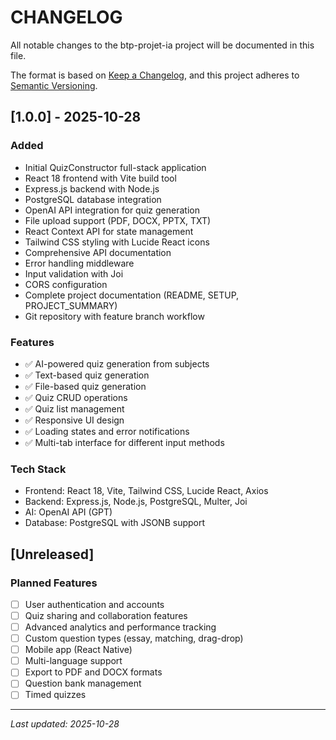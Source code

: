 # CHANGELOG

All notable changes to the btp-projet-ia project will be documented in this file.

The format is based on [Keep a Changelog](https://keepachangelog.com/en/1.0.0/),
and this project adheres to [Semantic Versioning](https://semver.org/spec/v2.0.0.html).

## [1.0.0] - 2025-10-28

### Added
- Initial QuizConstructor full-stack application
- React 18 frontend with Vite build tool
- Express.js backend with Node.js
- PostgreSQL database integration
- OpenAI API integration for quiz generation
- File upload support (PDF, DOCX, PPTX, TXT)
- React Context API for state management
- Tailwind CSS styling with Lucide React icons
- Comprehensive API documentation
- Error handling middleware
- Input validation with Joi
- CORS configuration
- Complete project documentation (README, SETUP, PROJECT_SUMMARY)
- Git repository with feature branch workflow

### Features
- ✅ AI-powered quiz generation from subjects
- ✅ Text-based quiz generation
- ✅ File-based quiz generation
- ✅ Quiz CRUD operations
- ✅ Quiz list management
- ✅ Responsive UI design
- ✅ Loading states and error notifications
- ✅ Multi-tab interface for different input methods

### Tech Stack
- Frontend: React 18, Vite, Tailwind CSS, Lucide React, Axios
- Backend: Express.js, Node.js, PostgreSQL, Multer, Joi
- AI: OpenAI API (GPT)
- Database: PostgreSQL with JSONB support

## [Unreleased]

### Planned Features
- [ ] User authentication and accounts
- [ ] Quiz sharing and collaboration features
- [ ] Advanced analytics and performance tracking
- [ ] Custom question types (essay, matching, drag-drop)
- [ ] Mobile app (React Native)
- [ ] Multi-language support
- [ ] Export to PDF and DOCX formats
- [ ] Question bank management
- [ ] Timed quizzes

---

*Last updated: 2025-10-28*
